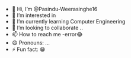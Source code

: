 - 👋 Hi, I’m @Pasindu-Weerasinghe16
- 👀 I’m interested in
- 🌱 I’m currently learning Computer Engineering 
- 💞️ I’m looking to collaborate .. 
- 📫 How to reach me  -error😂
- 😄 Pronouns: ...
- ⚡ Fun fact: 😁

<!---
Pasindu-Weerasinghe16/Pasindu-Weerasinghe16 is a ✨ special ✨ repository because its `README.md` (this file) appears on your GitHub profile.
You can click the Preview link to take a look at your changes.
--->
